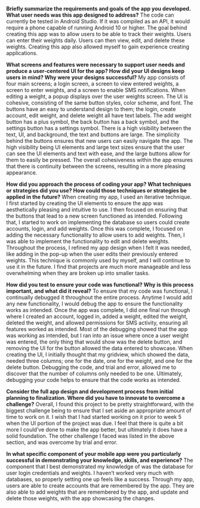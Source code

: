 **Briefly summarize the requirements and goals of the app you developed. What user needs was this app designed to address?** 
	The code can currently be tested in Android Studio. If it was compiled as an API, it would require a phone capable of running Android 10 or higher. The goal behind creating this app was to allow users to be able to track their weights. Users can enter their weights daily. Users can then view, edit, and delete these weights. Creating this app also allowed myself to gain experience creating applications. 

**What screens and features were necessary to support user needs and produce a user-centered UI for the app? How did your UI designs keep users in mind? Why were your designs successful?**
	My app consists of four main screens; a login screen, a screen to view entered weights, a screen to enter weights, and a screen to enable SMS notifications. When editing a weight, a popup displays over the user weights screen. The UI is cohesive, consisting of the same button styles, color scheme, and font. The buttons have an easy to understand design to them; the login, create account, edit weight, and delete weight all have text labels. The add weight button has a plus symbol, the back button has a back symbol, and the settings button has a settings symbol. There is a high visibility between the text, UI, and background, the text and buttons are large.
	The simplicity behind the buttons ensures that new users can easily navigate the app. The high visibility being UI elements and large text sizes ensure that the user can see the UI elements and text with ease, and the large buttons allow for them to easily be pressed. The overall cohesiveness within the app ensures that there is continuity between the screens, resulting in a more pleasing appearance. 

**How did you approach the process of coding your app? What techniques or strategies did you use? How could those techniques or strategies be applied in the future?**
	When creating my app, I used an iterative technique. I first started by creating the UI elements to ensure the app was aesthetically pleasing and intuitive to use. I then focused on ensuring that the buttons that lead to a new screen functioned as intended. Following that, I started to work on implementing the database so users could create accounts, login, and add weights. Once this was complete, I focused on adding the necessary functionality to allow users to add weights. Then, I was able to implement the functionality to edit and delete weights. Throughout the process, I refined my app design when I felt it was needed, like adding in the pop-up when the user edits their previously entered weights. 
	This technique is commonly used by myself, and I will continue to use it in the future. I find that projects are much more manageable and less overwhelming when they are broken up into smaller tasks. 

**How did you test to ensure your code was functional? Why is this process important, and what did it reveal?**
	To ensure that my code was functional, I continually debugged it throughout the entire process. Anytime I would add any new functionality, I would debug the app to ensure the functionality works as intended. Once the app was complete, I did one final run through where I created an account, logged in, added a weight, edited the weight, deleted the weight, and allowed permissions for SMS activity, ensuring all features worked as intended. 
	Most of the debugging showed that the app was working as intended, but I ran into an issue where once a user weight was entered, the only thing that would show was the delete button, and removing the UI for the button allowed the data entered to showcase. When creating the UI, I initially thought that my gridview, which showed the data, needed three columns; one for the date, one for the weight, and one for the delete button. Debugging the code, and trial and error, allowed me to discover that the number of columns only needed to be one. Ultimately, debugging your code helps to ensure that the code works as intended. 

**Consider the full app design and development process from initial planning to finalization. Where did you have to innovate to overcome a challenge?**
	Overall, I found this project to be pretty straightforward, with the biggest  challenge being to ensure that I set aside an appropriate amount of time to work on it. I wish that I had started working on it prior to week 5 when the UI portion of the project was due.  I feel that there is quite a bit more I could’ve done to make the app better, but ultimately it does have a solid foundation. The other challenge I faced was listed in the above section, and was overcome by trial and error.

**In what specific component of your mobile app were you particularly successful in demonstrating your knowledge, skills, and experience?**
	The component that I best demonstrated my knowledge of was the database for user login credentials and weights. I haven’t worked very much with databases, so properly setting one up feels like a success. Through my app, users are able to create accounts that are remembered by the app. They are also able to add weights that are remembered by the app, and update and delete those weights, with the app showcasing the changes. 
